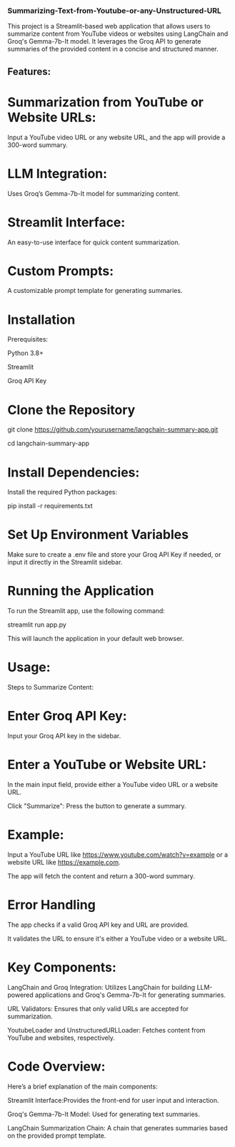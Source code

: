 ### Summarizing-Text-from-Youtube-or-any-Unstructured-URL

This project is a Streamlit-based web application that allows users to summarize content from YouTube videos or websites using LangChain and Groq's Gemma-7b-It model. It leverages the Groq API to generate summaries of the provided content in a concise and structured manner.

## Features:

# Summarization from YouTube or Website URLs:
Input a YouTube video URL or any website URL, and the app will provide a 300-word summary.

# LLM Integration:
Uses Groq’s Gemma-7b-It model for summarizing content.

# Streamlit Interface:
An easy-to-use interface for quick content summarization.

# Custom Prompts:
A customizable prompt template for generating summaries.

# Installation

Prerequisites:

Python 3.8+

Streamlit

Groq API Key

# Clone the Repository

git clone https://github.com/yourusername/langchain-summary-app.git

cd langchain-summary-app

# Install Dependencies:

Install the required Python packages:

pip install -r requirements.txt

# Set Up Environment Variables

Make sure to create a .env file and store your Groq API Key if needed, or input it directly in the Streamlit sidebar.

# Running the Application

To run the Streamlit app, use the following command:

streamlit run app.py

This will launch the application in your default web browser.

# Usage:

Steps to Summarize Content:

# Enter Groq API Key:

Input your Groq API key in the sidebar.

# Enter a YouTube or Website URL: 

In the main input field, provide either a YouTube video URL or a website URL.

Click "Summarize": Press the button to generate a summary.

# Example:

Input a YouTube URL like https://www.youtube.com/watch?v=example or a website URL like https://example.com.

The app will fetch the content and return a 300-word summary.

# Error Handling

The app checks if a valid Groq API key and URL are provided.

It validates the URL to ensure it's either a YouTube video or a website URL.

# Key Components:

LangChain and Groq Integration: Utilizes LangChain for building LLM-powered applications and Groq's Gemma-7b-It for generating summaries.

URL Validators: Ensures that only valid URLs are accepted for summarization.

YoutubeLoader and UnstructuredURLLoader: Fetches content from YouTube and websites, respectively.

# Code Overview:

Here’s a brief explanation of the main components:

Streamlit Interface:Provides the front-end for user input and interaction.

Groq's Gemma-7b-It Model: Used for generating text summaries.

LangChain Summarization Chain: A chain that generates summaries based on the provided prompt template.







